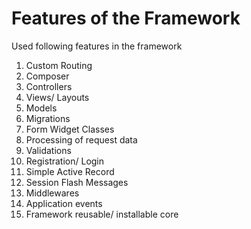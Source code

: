 # Features of the Framework

Used following features in the framework

1. Custom Routing
2. Composer
3. Controllers
4. Views/ Layouts
5. Models
6. Migrations
7. Form Widget Classes
8. Processing of request data
9. Validations
10. Registration/ Login
11. Simple Active Record
12. Session Flash Messages
13. Middlewares
14. Application events
15. Framework reusable/ installable core